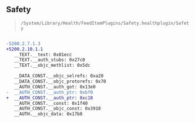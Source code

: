 ## Safety

> `/System/Library/Health/FeedItemPlugins/Safety.healthplugin/Safety`

```diff

-5200.2.7.1.3
+5200.2.10.1.1
   __TEXT.__text: 0x81ecc
   __TEXT.__auth_stubs: 0x27c0
   __TEXT.__objc_methlist: 0x5dc

   __DATA_CONST.__objc_selrefs: 0xa20
   __DATA_CONST.__objc_protorefs: 0x70
   __AUTH_CONST.__auth_got: 0x13e0
-  __AUTH_CONST.__auth_ptr: 0xbf0
+  __AUTH_CONST.__auth_ptr: 0xc18
   __AUTH_CONST.__const: 0x1f40
   __AUTH_CONST.__objc_const: 0x3918
   __AUTH.__objc_data: 0x17b8

```
